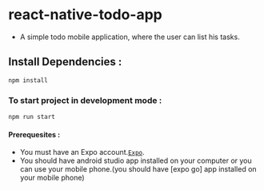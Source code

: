 # react-native-todo-app
- A simple todo mobile application, where the user can list his tasks.
## Install Dependencies : 
```
npm install
```
### To start project in development mode : 
```
npm run start
```
#### Prerequesites :
- You must have an Expo account.[`Expo`](https://expo.dev/).
- You should have android studio app installed on your computer or you can use your mobile phone.(you should have [expo go] app installed on your mobile phone)
